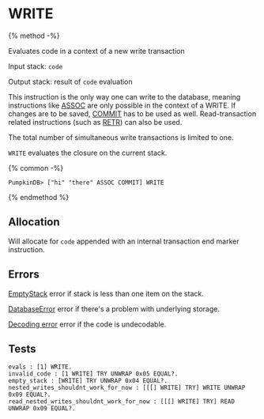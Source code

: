 # WRITE

{% method -%}

Evaluates code in a context of a new write transaction

Input stack: `code`

Output stack: result of `code` evaluation

This instruction is the only way one can write to the database, meaning
instructions like [ASSOC](ASSOC.md) are only possible in the context of
a WRITE. If changes are to be saved, [COMMIT](COMMIT.md) has to be
used as well. Read-transaction related instructions (such as [RETR](RETR.md))
can also be used.

The total number of simultaneous write transactions is limited to one.

`WRITE` evaluates the closure on the current stack.

{% common -%}

```
PumpkinDB> ["hi" "there" ASSOC COMMIT] WRITE
```

{% endmethod %}

## Allocation

Will allocate for `code` appended with an internal transaction end
marker instruction.

## Errors

[EmptyStack](./errors/EmptyStack.md) error if stack is less than one item on the stack.

[DatabaseError](./errors/DatabaseError.md) error if there's a problem with underlying storage.

[Decoding error](./errors/DECODING.md) error if the code is undecodable.

## Tests

```test
evals : [1] WRITE.
invalid_code : [1 WRITE] TRY UNWRAP 0x05 EQUAL?.
empty_stack : [WRITE] TRY UNWRAP 0x04 EQUAL?.
nested_writes_shouldnt_work_for_now : [[[] WRITE] TRY] WRITE UNWRAP 0x09 EQUAL?.
read_nested_writes_shouldnt_work_for_now : [[[] WRITE] TRY] READ UNWRAP 0x09 EQUAL?.
```
